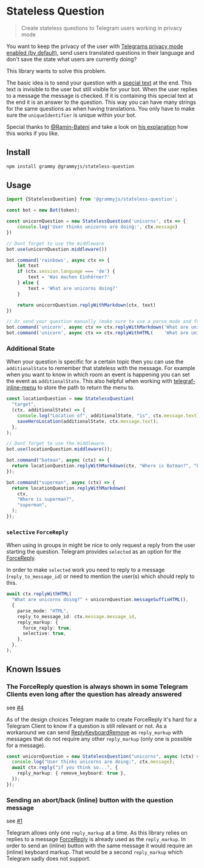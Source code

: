 # Stateless Question

> Create stateless questions to Telegram users working in privacy mode

You want to keep the privacy of the user with
[Telegrams privacy mode enabled (by default)](https://core.telegram.org/bots#privacy-mode),
send users translated questions in their language and don't save the state what
users are currently doing?

This library wants to solve this problem.

The basic idea is to send your question with a
[special text](https://en.wikipedia.org/wiki/Zero-width_non-joiner) at the end.
This text is invisible to the user but still visible for your bot. When the user
replies to a message the message is checked. If it is containing this special
text at the end it is an answer to the question. This way you can have many
strings for the same questions as when having translations. You only have to
make sure the `uniqueIdentifier` is unique within your bot.

Special thanks to [@Ramin-Bateni](https://github.com/Ramin-Bateni) and take a
look on
[his explanation](https://github.com/EdJoPaTo/telegraf-inline-menu/issues/44#issuecomment-541063654)
how this works if you like.

## Install

```bash
npm install grammy @grammyjs/stateless-question
```

## Usage

```ts
import {StatelessQuestion} from '@grammyjs/stateless-question';

const bot = new Bot(token);

const unicornQuestion = new StatelessQuestion('unicorns', ctx => {
	console.log('User thinks unicorns are doing:', ctx.message)
})

// Dont forget to use the middleware
bot.use(unicornQuestion.middleware())

bot.command('rainbows', async ctx => {
	let text
	if (ctx.session.language === 'de') {
		text = 'Was machen Einhörner?'
	} else {
		text = 'What are unicorns doing?'
	}

	return unicornQuestion.replyWithMarkdown(ctx, text)
})

// Or send your question manually (make sure to use a parse_mode and force_reply!)
bot.command('unicorn', async ctx => ctx.replyWithMarkdown('What are unicorns doing?' + unicornQuestion.messageSuffixMarkdown(), {parse_mode: 'Markdown', reply_markup: {force_reply: true}})
bot.command('unicorn', async ctx => ctx.replyWithHTML(    'What are unicorns doing?' + unicornQuestion.messageSuffixHTML(),     {parse_mode: 'HTML',     reply_markup: {force_reply: true}})
```

### Additional State

When your question is specific for a certain topic then you can use the
`additionalState` to remember that stateless with the message. For example when
you want to know in which room an event is happening you can set the event as
`additionalState`. This also helpful when working with
[telegraf-inline-menu](https://github.com/EdJoPaTo/telegraf-inline-menu) to
store the path to return the menu to.

```js
const locationQuestion = new StatelessQuestion(
  "target",
  (ctx, additionalState) => {
    console.log("Location of", additionalState, "is", ctx.message.text);
    saveHeroLocation(additionalState, ctx.message.text);
  },
);

// Dont forget to use the middleware
bot.use(locationQuestion.middleware());

bot.command("batman", async (ctx) => {
  return locationQuestion.replyWithMarkdown(ctx, "Where is Batman?", "batman");
});

bot.command("superman", async (ctx) => {
  return locationQuestion.replyWithMarkdown(
    ctx,
    "Where is superman?",
    "superman",
  );
});
```

### `selective` `ForceReply`

When using in groups in might be nice to only request a reply from the user
starting the question. Telegram provides `selected` as an option for the
[ForceReply](https://core.telegram.org/bots/api#forcereply).

In order to make `selected` work you need to reply to a message
(`reply_to_message_id`) or need to mention the user(s) which should reply to
this.

```ts
await ctx.replyWithHTML(
  "What are unicorns doing?" + unicornQuestion.messageSuffixHTML(),
  {
    parse_mode: "HTML",
    reply_to_message_id: ctx.message.message_id,
    reply_markup: {
      force_reply: true,
      selective: true,
    },
  },
);
```

## Known Issues

### The ForceReply question is always shown in some Telegram Clients even long after the question has already answered

see [#4](https://github.com/EdJoPaTo/telegraf-stateless-question/issues/4)

As of the design choices Telegram made to create ForceReply it's hard for a
Telegram Client to know if a question is still relevant or not. As a workaround
we can send
[ReplyKeyboardRemove](https://core.telegram.org/bots/api#replykeyboardremove) as
`reply_markup` with messages that do not require any other `reply_markup` (only
one is possible for a message).

```ts
const unicornQuestion = new StatelessQuestion("unicorns", async (ctx) => {
  console.log("User thinks unicorns are doing:", ctx.message);
  await ctx.reply("if you think so...", {
    reply_markup: { remove_keyboard: true },
  });
});
```

### Sending an abort/back (inline) button with the question message

see [#1](https://github.com/EdJoPaTo/telegraf-stateless-question/issues/1)

Telegram allows only one `reply_markup` at a time. As this library relies on
replies to a message [ForceReply](https://core.telegram.org/bots/api#forcereply)
is already used as the `reply_markup`. In order to send an (inline) button with
the same message it would require an (inline) keyboard markup. That would be a
second `reply_markup` which Telegram sadly does not support.
